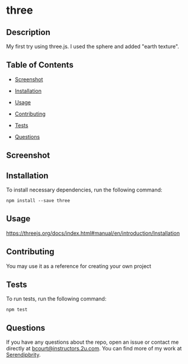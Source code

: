 # three


## Description

My first try using three.js. I used the sphere and added "earth texture".

## Table of Contents 

* [Screenshot](#screenshot)

* [Installation](#installation)

* [Usage](#usage)

* [Contributing](#contributing)

* [Tests](#tests)

* [Questions](#questions)

## Screenshot

## Installation

To install necessary dependencies, run the following command:

```
npm install --save three
```

## Usage

https://threejs.org/docs/index.html#manual/en/introduction/Installation


  
## Contributing

You may use it as a reference for creating your own project

## Tests

To run tests, run the following command:

```
npm test
```

## Questions

If you have any questions about the repo, open an issue or contact me directly at bcourt@instructors.2u.com. You can find more of my work at [Serendipbrity](https://github.com/Serendipbrity/).

